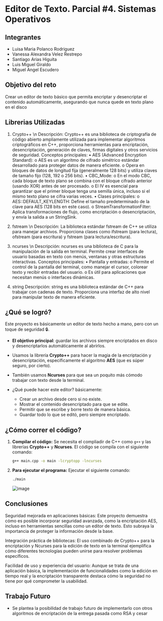 # Editor de Texto. Parcial #4. Sistemas Operativos

## Integrantes
- Luisa Maria Polanco Rodriguez
- Vanessa Alexandra Velez Restrepo
- Santiago Arias Higuita
- Luis Miguel Giraldo
- Miguel Angel Escudero

## Objetivo del reto
Crear un editor de texto básico que permita encriptar y desencriptar el contenido automáticamente, asegurando que nunca quede en texto plano en el disco

## Librerias Utilizadas

1. Crypto++ \n
Descripción:
Crypto++ es una biblioteca de criptografía de código abierto ampliamente utilizada para implementar algoritmos criptográficos en C++, proporciona herramientas para encriptación, desencriptación, generación de claves, firmas digitales y otros servicios de seguridad.
Conceptos principales:
•	AES (Advanced Encryption Standard):
o	AES es un algoritmo de cifrado simétrico estándar desarrollado para proteger datos de manera eficiente.
o	Opera en bloques de datos de longitud fija (generalmente 128 bits) y utiliza claves de tamaño fijo (128, 192 o 256 bits).
•	CBC_Mode:
o	En el modo CBC, cada bloque de texto plano se combina con el bloque cifrado anterior (usando XOR) antes de ser procesado.
o	El IV es esencial para garantizar que el primer bloque tenga una semilla única, incluso si el mismo texto plano se cifra varias veces.
•	Clases principales:
o	AES::DEFAULT_KEYLENGTH: Define el tamaño predeterminado de la clave para AES (128 bits en este caso).
o	StreamTransformationFilter: Aplica transformaciones de flujo, como encriptación o desencriptación, y envía la salida a un StringSink.

2. fstream \n
Descripción:
La biblioteca estándar fstream de C++ se utiliza para manejar archivos. Proporciona clases como ifstream (para lectura), ofstream (para escritura) y fstream (para lectura/escritura).

3. ncurses \n
Descripción:
ncurses es una biblioteca de C para la manipulación de la salida en terminal. Permite crear interfaces de usuario basadas en texto con menús, ventanas y otras estructuras interactivas.
Conceptos principales:
•	Pantalla y entradas:
o	Permite el control de la pantalla del terminal, como manejar el cursor, colorear texto y recibir entradas del usuario.
o	Es útil para aplicaciones que necesitan menús o interfaces dinámicas.
4. string
Descripción:
string es una biblioteca estándar de C++ para trabajar con cadenas de texto. Proporciona una interfaz de alto nivel para manipular texto de manera eficiente.

## ¿Qué se logró?
Este proyecto es básicamente un editor de texto hecho a mano, pero con un toque de seguridad 🔒. 
- **El objetivo principal**: guardar los archivos siempre encriptados en disco y desencriptarlos automáticamente al abrirlos.
- Usamos la librería **Crypto++** para hacer la magia de la encriptación y desencriptación, específicamente el algoritmo **AES** (que es súper seguro, por cierto).
- También usamos **Ncurses** para que sea un poquito más cómodo trabajar con texto desde la terminal.
  
- ¿Qué puede hacer este editor? básicamente:
  - Crear un archivo desde cero si no existe.
  - Mostrar el contenido desencriptado para que se edite.
  - Permitir que se escribe y borre texto de manera básica.
  - Guardar todo lo que se editó, pero siempre encriptado.


## ¿Cómo correr el código?

1. **Compilar el código:**
   Se necesita el compliadir de C++ como `g++` y las librerías **Crypto++** y **Ncurses**. El código se compila con el siguiente comando:
   ```bash
   g++ main.cpp -o main -lcryptopp -lncurses
   ```

2. **Para ejecutar el programa:**
   Ejecutar el siguiente comando:
   ```bash
   ./main
   ```
   ![image](https://github.com/user-attachments/assets/8f7d26cf-587e-41b6-b0bb-01383085c64a)

## Conclusiones

Seguridad mejorada en aplicaciones básicas: Este proyecto demuestra cómo es posible incorporar seguridad avanzada, como la encriptación AES, incluso en herramientas sencillas como un editor de texto. Esto subraya la importancia de proteger la información desde la base.

Integración práctica de bibliotecas: El uso combinado de Crypto++ para la encriptación y Ncurses para la edición de texto en la terminal ejemplifica cómo diferentes tecnologías pueden unirse para resolver problemas específicos.

Facilidad de uso y experiencia del usuario: Aunque se trata de una aplicación básica, la implementación de funcionalidades como la edición en tiempo real y la encriptación transparente destaca cómo la seguridad no tiene por qué comprometer la usabilidad.

## Trabajo Futuro
- Se plantea la posibilidad de trabajo futuro de implementarlo con otros algoritmos de encriptación de la entrega pasada como RSA y cesar
